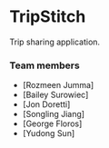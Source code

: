 # TripStitch
Trip sharing application.
### Team members
- [Rozmeen Jumma]
- [Bailey Surowiec]
- [Jon Doretti]
- [Songling Jiang]
- [George Floros]
- [Yudong Sun]
